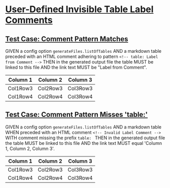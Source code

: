 # [User-Defined Invisible Table Label Comments](#user-defined-invisible-table-label-comments)

## [Test Case: Comment Pattern Matches](#test-case-comment-pattern-matches)

GIVEN a config option `generateFiles.listOfTables`
AND a markdown table
preceded with an HTML comment adhering to pattern `<!-- table: Label from Comment -->`
THEN in the generated output file the table MUST be linked to this file
AND the link text MUST be "Label from Comment".

<!-- table: Label from Comment -->

<a id="label-from-comment" class="table" title="Label from Comment" />

| Column 1 | Column 2 | Column 3 |
| -------- | -------- | -------- |
| Col1Row3 | Col2Row3 | Col3Row3 |
| Col1Row4 | Col2Row4 | Col3Row4 |

## [Test Case: Comment Pattern Misses 'table:'](#test-case-comment-pattern-misses-table)

GIVEN a config option `generateFiles.listOfTables`
AND a markdown table
WHEN preceded with an HTML comment `<!-- Invalid Label Comment -->`
WITH comment missing the prefix `table: `
THEN in the generated output file the table MUST be linked to this file
AND the link text MUST equal 'Column 1, Column 2, Column 3'.

<!-- Invalid Label Comment -->

<a id="column-1-column-2-column-3" class="table" title="Column 1, Column 2, Column 3" />

| Column 1 | Column 2 | Column 3 |
| -------- | -------- | -------- |
| Col1Row3 | Col2Row3 | Col3Row3 |
| Col1Row4 | Col2Row4 | Col3Row4 |
